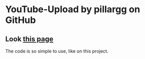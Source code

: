 # YouTube-Upload by pillargg on GitHub

## Look [this page](https://github.com/pillargg/youtube-upload)

The code is so simple to use, like on this project.

